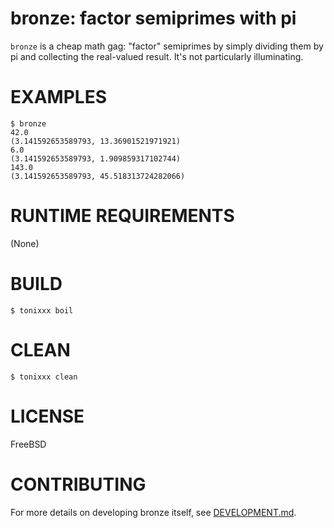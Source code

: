# bronze: factor semiprimes with pi

`bronze` is a cheap math gag: "factor" semiprimes by simply dividing them by pi and collecting the real-valued result. It's not particularly illuminating.

# EXAMPLES

```console
$ bronze
42.0
(3.141592653589793, 13.36901521971921)
6.0
(3.141592653589793, 1.909859317102744)
143.0
(3.141592653589793, 45.518313724282066)
```

# RUNTIME REQUIREMENTS

(None)

# BUILD

```console
$ tonixxx boil
```

# CLEAN

```console
$ tonixxx clean
```

# LICENSE

FreeBSD

# CONTRIBUTING

For more details on developing bronze itself, see [DEVELOPMENT.md](DEVELOPMENT.md).
